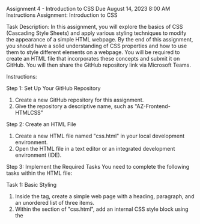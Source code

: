 Assignment 4 - Introduction to CSS
Due August 14, 2023 8:00 AM
Instructions
Assignment: Introduction to CSS

Task Description:
In this assignment, you will explore the basics of CSS (Cascading Style Sheets) and apply various styling techniques to modify the appearance of a simple HTML webpage. By the end of this assignment, you should have a solid understanding of CSS properties and how to use them to style different elements on a webpage. You will be required to create an HTML file that incorporates these concepts and submit it on GitHub. You will then share the GitHub repository link via Microsoft Teams.

Instructions:

Step 1: Set Up Your GitHub Repository
1. Create a new GitHub repository for this assignment.
2. Give the repository a descriptive name, such as "AZ-Frontend-HTMLCSS"

Step 2: Create an HTML File
1. Create a new HTML file named "css.html" in your local development environment.
2. Open the HTML file in a text editor or an integrated development environment (IDE).

Step 3: Implement the Required Tasks
You need to complete the following tasks within the HTML file:

Task 1: Basic Styling
1. Inside the <body> tag, create a simple web page with a heading, paragraph, and an unordered list of three items.
2. Within the <head> section of "css.html", add an internal CSS style block using the <style> tags.
3. Apply the following styles to the HTML elements in the web page created in Task 1.

Set the font family of the <body> element to "Arial, sans-serif".
Give the heading a background color of your choice.
Set the font size of the paragraph to 16 pixels.
Add a left margin of 20 pixels to the unordered list.

Task 2: External CSS
1. Create a new external CSS file named "styles.css". Link the "styles.css" file to "css.html" by adding a <link> tag in the <head> section.
2. Save the "css.html" file and ensure that the styles defined in "styles.css" are correctly applied to the HTML elements.

Task 3: Selectors and Properties
Within "styles.css", add the following additional styles.

Use a class selector to give the heading a different background color.
Apply a border with a 1-pixel solid line and a padding of 10 pixels to the unordered list.
Change the color and font weight of the list items.
Add a hover effect to the list items, such as changing the background color or text color.

Step 4: Commit and Push to GitHub
1. Add the modified HTML file to your local Git repository.
2. Commit the changes with a descriptive commit message.
3. Push the changes to your GitHub repository.

Step 5: Share the GitHub Repository Link
1. Copy the URL of your GitHub repository.
2. Open Microsoft Teams and navigate to the appropriate assignment channel.
3. Submit the assignment link.

Submission Guidelines:
- Ensure that all the required tasks are completed as described above.
- Double-check your HTML file for any errors or typos.
- Commit and push your changes to your GitHub repository.
- Share the GitHub repository link via Microsoft Teams.

Good luck with your assignment! If you have any questions or need further clarification, feel free to ask.